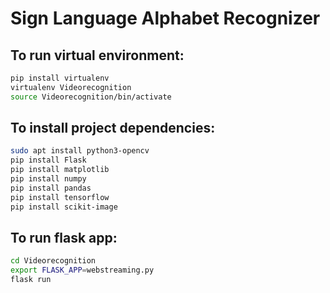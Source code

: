 # Sign Language Alphabet Recognizer

## To run virtual environment:

```bash
pip install virtualenv
virtualenv Videorecognition
source Videorecognition/bin/activate
```

## To install project dependencies:


```bash
sudo apt install python3-opencv
pip install Flask
pip install matplotlib
pip install numpy
pip install pandas
pip install tensorflow
pip install scikit-image
```

## To run flask app:

```bash
cd Videorecognition
export FLASK_APP=webstreaming.py
flask run
```
